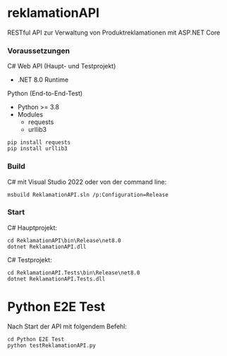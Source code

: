 # reklamationAPI
RESTful API zur Verwaltung von Produktreklamationen mit ASP.NET Core

### Voraussetzungen
C# Web API (Haupt- und Testprojekt)
- .NET 8.0 Runtime

Python (End-to-End-Test)
- Python >= 3.8
- Modules
  - requests
  - urllib3
```console
pip install requests
pip install urllib3
```

### Build
C# mit Visual Studio 2022 oder von der command line:
```console
msbuild ReklamationAPI.sln /p:Configuration=Release
```

### Start
C# Hauptprojekt:
```console
cd ReklamationAPI\bin\Release\net8.0
dotnet ReklamationAPI.dll
```

C# Testprojekt:
```console
cd ReklamationAPI.Tests\bin\Release\net8.0
dotnet ReklamationAPI.Tests.dll
```

# Python E2E Test
Nach Start der API mit folgendem Befehl:
```console
cd Python E2E Test
python testReklamationAPI.py
```


